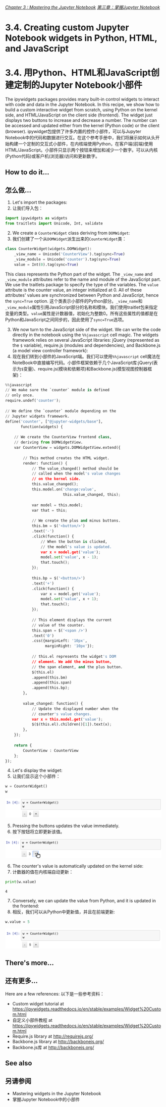 [*Chapter 3 : Mastering the Jupyter Notebook*](./)
[*第三章：掌握Jupyter Notebook*](./)

# 3.4. Creating custom Jupyter Notebook widgets in Python, HTML, and JavaScript
# 3.4. 用Python、HTML和JavaScript创建定制的Jupyter Notebook小部件

The ipywidgets packages provides many built-in control widgets to interact with code and data in the Jupyter Notebook. In this recipe, we show how to build a custom interactive widget from scratch, using Python on the kernel side, and HTML/JavaScript on the client side (frontend). The widget just displays two buttons to increase and decrease a number. The number can be accessed and updated either from the kernel (Python code) or the client (browser).
ipywidget包提供了许多内置的控件小部件，可以与Jupyter Notebook中的代码和数据进行交互。在这个参考手册中，我们将展示如何从头开始构建一个定制的交互式小部件，在内核端使用Python，在客户端(前端)使用HTML/JavaScript。小部件只显示两个按钮来增加和减少一个数字。可以从内核(Python代码)或客户机(浏览器)访问和更新数字。

## How to do it...
## 怎么做...

1. Let's import the packages:
1. 让我们导入包：

```python
import ipywidgets as widgets
from traitlets import Unicode, Int, validate
```

2. We create a `CounterWidget` class deriving from `DOMWidget`:
2. 我们创建了一个从`DOMWidget`派生出来的`CounterWidget`类：

```python
class CounterWidget(widgets.DOMWidget):
    _view_name = Unicode('CounterView').tag(sync=True)
    _view_module = Unicode('counter').tag(sync=True)
    value = Int(0).tag(sync=True)
```

This class represents the Python part of the widget. The `_view_name` and `_view_module` attributes refer to the name and module of the JavaScript part. We use the traitlets package to specify the type of the variables. The `value` attribute is the counter value, an integer initialized at 0. All of these attributes' values are synchronized between Python and JavaScript, hence the `sync=True` option.
这个类表示小部件的Python部分。`_view_name`和`_view_module`属性引用JavaScript部分的名称和模块。我们使用traitlet包来指定变量的类型。`value`属性是计数器值，初始化为整数0。所有这些属性的值都是在Python和JavaScript之间同步的，因此使用了`sync=True`选项。

3. We now turn to the JavaScript side of the widget. We can write the code directly in the notebook using the `%%javascript` cell magic. The widgets framework relies on several JavaScript libraries: jQuery (represented as the `$` variable), require.js (modules and dependencies), and Backbone.js (a model view controller framework):
3. 现在我们转到小部件的JavaScript端。我们可以使用`%%javascript` cell魔法在NoteBook中直接编写代码。小部件框架依赖于几个JavaScript库:jQuery(表示为`$`变量)、require.js(模块和依赖项)和Backbone.js(模型视图控制器框架)：

```python
%%javascript
// We make sure the `counter` module is defined
// only once.
require.undef('counter');

// We define the `counter` module depending on the
// Jupyter widgets framework.
define('counter', ["@jupyter-widgets/base"],
       function(widgets) {

    // We create the CounterView frontend class,
    // deriving from DOMWidgetView.
    var CounterView = widgets.DOMWidgetView.extend({

        // This method creates the HTML widget.
        render: function() {
            // The value_changed() method should be
            // called when the model's value changes
            // on the kernel side.
            this.value_changed();
            this.model.on('change:value',
                          this.value_changed, this);

            var model = this.model;
            var that = this;

            // We create the plus and minus buttons.
            this.bm = $('<button/>')
            .text('-')
            .click(function() {
                // When the button is clicked,
                // the model's value is updated.
                var x = model.get('value');
                model.set('value', x - 1);
                that.touch();
            });

            this.bp = $('<button/>')
            .text('+')
            .click(function() {
                var x = model.get('value');
                model.set('value', x + 1);
                that.touch();
            });

            // This element displays the current
            // value of the counter.
            this.span = $('<span />')
            .text('0')
            .css({marginLeft: '10px',
                  marginRight: '10px'});

            // this.el represents the widget's DOM
            // element. We add the minus button,
            // the span element, and the plus button.
            $(this.el)
            .append(this.bm)
            .append(this.span)
            .append(this.bp);
        },

        value_changed: function() {
            // Update the displayed number when the
            // counter's value changes.
            var x = this.model.get('value');
            $($(this.el).children()[1]).text(x);
        },
    });

    return {
        CounterView : CounterView
    };
});
```

4. Let's display the widget:
4. 让我们显示这个小部件：

```python
w = CounterWidget()
w
```

![Custom widget](04_custom_widgets_files/04_custom_widgets_11_0.png)

5. Pressing the buttons updates the value immediately.
5. 按下按钮将立即更新该值。

![Custom widget](04_custom_widgets_files/widget2.png)

6. The counter's value is automatically updated on the kernel side:
6. 计数器的值在内核端自动更新：

```python
print(w.value)
```

```{output:stdout}
4
```

7. Conversely, we can update the value from Python, and it is updated in the frontend:
7. 相反，我们可以从Python中更新值，并且在前端更新:

```python
w.value = 5
```

![Custom widget](04_custom_widgets_files/04_custom_widgets_17_0.png)

## There's more...
## 还有更多...

Here are a few references:
以下是一些参考资料：

* Custom widget tutorial at https://ipywidgets.readthedocs.io/en/stable/examples/Widget%20Custom.html
* 自定义小部件教程 at https://ipywidgets.readthedocs.io/en/stable/examples/Widget%20Custom.html
* Require.js library at http://requirejs.org/
* Backbone.js library at http://backbonejs.org/
* Backbone.js库 at http://backbonejs.org/

## See also
## 另请参阅

* Mastering widgets in the Jupyter Notebook
* 掌握Jupyter Notebook中的小部件
